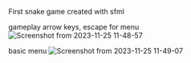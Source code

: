 First snake game created with sfml

gameplay
arrow keys, escape for menu
![Screenshot from 2023-11-25 11-48-57](https://github.com/IBelieveThatsEli/Snake-Game/assets/141768510/fbc4f3a7-57cb-4203-a7e2-881403deeb85)

basic menu
![Screenshot from 2023-11-25 11-49-07](https://github.com/IBelieveThatsEli/Snake-Game/assets/141768510/c829392c-a6b4-4a64-8997-5895f27ffadf)

